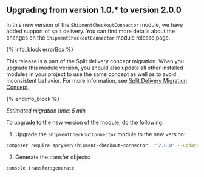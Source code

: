 

## Upgrading from version 1.0.* to version 2.0.0

In this new version of the `ShipmentCheckoutConnector` module, we have added support of split delivery. You can find more details about the changes on the `ShipmentCheckoutConnector` module release page.

{% info_block errorBox %}

This release is a part of the Split delivery concept migration. When you upgrade this module version, you should also update all other installed modules in your project to use the same concept as well as to avoid inconsistent behavior. For more information, see [Split Delivery Migration Concept](/docs/pbc/all/order-management-system/{{page.version}}/base-shop/install-and-upgrade/split-delivery-migration-concept.html).

{% endinfo_block %}

*Estimated migration time: 5 min*

To upgrade to the new version of the module, do the following:

1. Upgrade the `ShipmentCheckoutConnector` module to the new version:

```bash
composer require spryker/shipment-checkout-connector: "^2.0.0" --update-with-dependencies
```

2. Generate the transfer objects:

```bash
console transfer:generate
```
